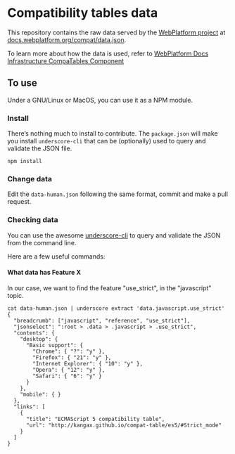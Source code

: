 # Compatibility tables data

This repository contains the raw data served by the [WebPlatform project](http://www.webplatform.org/) at [docs.webplatform.org/compat/data.json](https://docs.webplatform.org/compat/data.json).

To learn more about how the data is used, refer to [WebPlatform Docs Infrastructure CompaTables Component](http://docs.webplatform.org/wiki/WPD:Infrastructure/Components/CompaTables)


## To use

Under a GNU/Linux or MacOS, you can use it as a NPM module.


### Install

There’s nothing much to install to contribute. The `package.json` will make you install `underscore-cli` that can be (optionally) used to query and validate the JSON file.

    npm install

### Change data

Edit the `data-human.json` following the same format, commit and make a pull request.

### Checking data

You can use the awesome [underscore-cli](https://github.com/ddopson/underscore-cli) to query and validate the JSON from the command line.

Here are a few useful commands:

#### What data has Feature X

In our case, we want to find the feature "use_strict", in the "javascript" topic.

    cat data-human.json | underscore extract 'data.javascript.use_strict'
    {
      "breadcrumb": ["javascript", "reference", "use_strict"],
      "jsonselect": ":root > .data > .javascript > .use_strict",
      "contents": {
        "desktop": {
          "Basic support": {
            "Chrome": { "?": "y" },
            "Firefox": { "21": "y" },
            "Internet Explorer": { "10": "y" },
            "Opera": { "12": "y" },
            "Safari": { "6": "y" }
          }
        },
        "mobile": { }
      },
      "links": [
        {
          "title": "ECMAScript 5 compatibility table",
          "url": "http://kangax.github.io/compat-table/es5/#Strict_mode"
        }
      ]
    }

